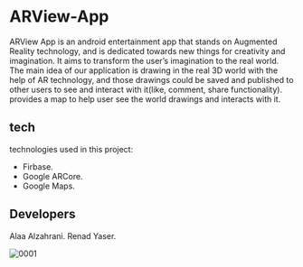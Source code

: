# ARView-App
ARView App is an android entertainment app that stands on Augmented Reality technology, and is dedicated towards new things for creativity and imagination. It aims to transform the user’s imagination to the real world. The main idea of our application is drawing in the real 3D world with the help of AR technology, and those drawings could be saved and published to other users to see and interact with it(like, comment, share functionality). provides a map to help user see the world drawings and interacts with it.

## tech
technologies used in this project:
* Firbase.
* Google ARCore.
* Google Maps.

## Developers
Alaa Alzahrani.
Renad Yaser.


![0001](https://user-images.githubusercontent.com/32674646/56648217-90f56780-668b-11e9-9bd1-71b563042f23.jpg)
